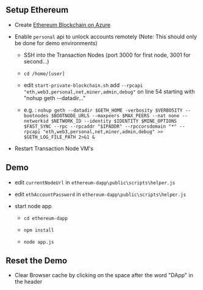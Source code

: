 ## Setup Ethereum

- Create [Ethereum Blockchain on Azure](https://azuremarketplace.microsoft.com/en-us/marketplace/apps/microsoft-azure-blockchain.azure-blockchain-service?tab=Overview)

- Enable `personal` api to unlock accounts remotely (Note: This should only be done for demo environments)

    - SSH into the Transaction Nodes (port 3000 for first node, 3001 for second...)

    - `cd /home/[user]`

    - edit `start-private-blockchain.sh` add `--rpcapi "eth,web3,personal,net,miner,admin,debug"` on line 54 starting with "nohup geth --datadir..." 

    - e.g. : `nohup geth --datadir $GETH_HOME -verbosity $VERBOSITY --bootnodes $BOOTNODE_URLS --maxpeers $MAX_PEERS --nat none --networkid $NETWORK_ID --identity $IDENTITY $MINE_OPTIONS $FAST_SYNC --rpc --rpcaddr "$IPADDR" --rpccorsdomain "*" --rpcapi "eth,web3,personal,net,miner,admin,debug" >> $GETH_LOG_FILE_PATH 2>&1 & `

- Restart Transaction Node VM's

## Demo

- edit `currentNodeUrl` in `ethereum-dapp\public\scripts\helper.js`

- edit `ethAccountPassword` in `ethereum-dapp\public\scripts\helper.js`

- start node app

    - `cd ethereum-dapp`

    - `npm install`

    - `node app.js`

## Reset the Demo

- Clear Browser cache by clicking on the <Blank> space after the word "DApp" in the header


